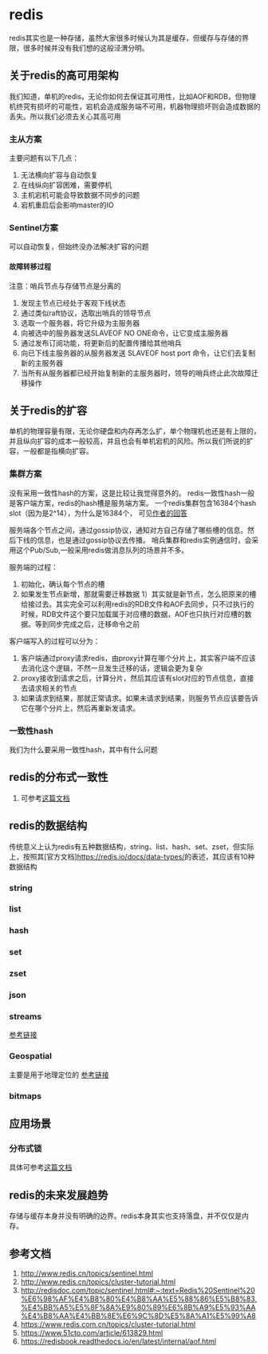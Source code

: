 # redis
redis其实也是一种存储，虽然大家很多时候认为其是缓存，但缓存与存储的界限，很多时候并没有我们想的这般泾渭分明。

## 关于redis的高可用架构
我们知道，单机的redis，无论你如何去保证其可用性，比如AOF和RDB，但物理机终究有损坏的可能性，宕机会造成服务端不可用，机器物理损坏则会造成数据的丢失。所以我们必须去关心其高可用


### 主从方案
主要问题有以下几点：
1. 无法横向扩容与自动恢复
2. 在线纵向扩容困难，需要停机
3. 主机宕机可能会导致数据不同步的问题
4. 宕机重启后会影响master的IO

### Sentinel方案
可以自动恢复，但始终没办法解决扩容的问题

#### 故障转移过程
注意：哨兵节点与存储节点是分离的

1. 发现主节点已经处于客观下线状态
2. 通过类似raft协议，选取出哨兵的领导节点
3. 选取一个服务器，将它升级为主服务器
4. 向被选中的服务器发送SLAVEOF NO ONE命令，让它变成主服务器
5. 通过发布订阅功能，将更新后的配置传播给其他哨兵
6. 向已下线主服务器的从服务器发送 SLAVEOF host port 命令，让它们去复制新的主服务器
7. 当所有从服务器都已经开始复制新的主服务器时，领导的哨兵终止此次故障迁移操作

## 关于redis的扩容
单机的物理容量有限，无论你硬盘和内存再怎么扩，单个物理机也还是有上限的，并且纵向扩容的成本一般较高，并且也会有单机宕机的风险。所以我们所说的扩容，一般都是指横向扩容。

### 集群方案
没有采用一致性hash的方案，这是比较让我觉得意外的。
redis一致性hash一般是客户端方案，redis的hash槽是服务端方案。
一个redis集群包含16384个hash slot（因为是2^14），为什么是16384个， 可见[作者的回答](https://github.com/redis/redis/issues/2576)

服务端各个节点之间，通过gossip协议，通知对方自己存储了哪些槽的信息。然后下线的信息，也是通过gossip协议去传播。
哨兵集群和redis实例通信时，会采用这个Pub/Sub,一般采用redis做消息队列的场景并不多。

服务端的过程：
1. 初始化，确认每个节点的槽
2. 如果发生节点新增，那就需要迁移数据
1）其实就是新节点，怎么把原来的槽给接过去。其实完全可以利用redis的RDB文件和AOF去同步，只不过执行的时候，RDB文件这个要只加载属于对应槽的数据，AOF也只执行对应槽的数据。等到同步完成之后，迁移命令之前


客户端写入的过程可以分为：
1. 客户端通过proxy请求redis，由proxy计算在哪个分片上，其实客户端不应该去消化这个逻辑，不然一旦发生迁移的话，逻辑会更为复杂
2. proxy接收到请求之后，计算分片，然后其应该有slot对应的节点信息，直接去请求相关的节点
3. 如果请求到结果，那就正常请求。如果未请求到结果，则服务节点应该要告诉它在哪个分片上，然后再重新发请求。


### 一致性hash
我们为什么要采用一致性hash，其中有什么问题

## redis的分布式一致性
1. 可参考[这篇文档](https://learn.lianglianglee.com/%E4%B8%93%E6%A0%8F/%E5%88%86%E5%B8%83%E5%BC%8F%E4%B8%AD%E9%97%B4%E4%BB%B6%E5%AE%9E%E8%B7%B5%E4%B9%8B%E8%B7%AF%EF%BC%88%E5%AE%8C%EF%BC%89/04%20%E5%88%86%E5%B8%83%E5%BC%8F%E4%B8%80%E8%87%B4%E6%80%A7%E5%8D%8F%E8%AE%AE%20Gossip%20%E5%92%8C%20Redis%20%E9%9B%86%E7%BE%A4%E5%8E%9F%E7%90%86%E8%A7%A3%E6%9E%90.md)


## redis的数据结构
传统意义上认为redis有五种数据结构，string、list、hash、set、zset，但实际上，按照其[官方文档]<https://redis.io/docs/data-types/>的表述，其应该有10种数据结构
### string
### list
### hash
### set
### zset
### json
### streams
[参考链接](https://redis.io/docs/data-types/streams/)
### Geospatial
主要是用于地理定位的
[参考链接](https://redis.io/docs/data-types/geospatial/)
### bitmaps



## 应用场景
### 分布式锁
具体可参考[这篇文档](http://www.redis.cn/topics/distlock.html)

## redis的未来发展趋势
存储与缓存本身并没有明确的边界。redis本身其实也支持落盘，并不仅仅是内存。


## 参考文档
1. <http://www.redis.cn/topics/sentinel.html>
2. <http://www.redis.cn/topics/cluster-tutorial.html>
3. <http://redisdoc.com/topic/sentinel.html#:~:text=Redis%20Sentinel%20%E6%98%AF%E4%B8%80%E4%B8%AA%E5%88%86%E5%B8%83,%E4%BB%A5%E5%8F%8A%E9%80%89%E6%8B%A9%E5%93%AA%E4%B8%AA%E4%BB%8E%E6%9C%8D%E5%8A%A1%E5%99%A8>
4. <https://www.redis.com.cn/topics/cluster-tutorial.html>
5. <https://www.51cto.com/article/613829.html>
6. <https://redisbook.readthedocs.io/en/latest/internal/aof.html>